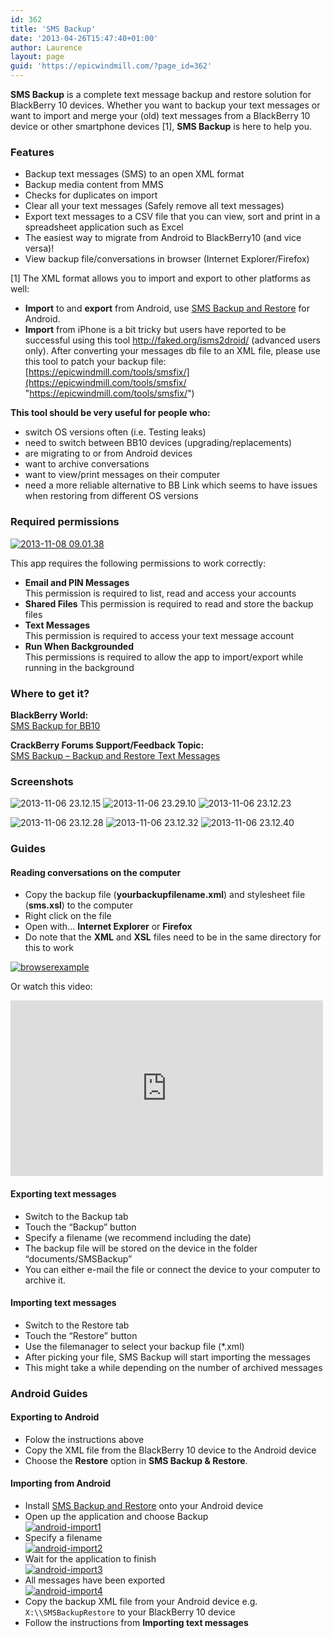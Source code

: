 ```yaml
---
id: 362
title: 'SMS Backup'
date: '2013-04-26T15:47:40+01:00'
author: Laurence
layout: page
guid: 'https://epicwindmill.com/?page_id=362'
---
```


**SMS Backup** is a complete text message backup and restore solution for BlackBerry 10 devices. Whether you want to backup your text messages or want to import and merge your (old) text messages from a BlackBerry 10 device or other smartphone devices \[1\], **SMS Backup** is here to help you.

### Features

- Backup text messages (SMS) to an open XML format
- Backup media content from MMS
- Checks for duplicates on import
- Clear all your text messages (Safely remove all text messages)
- Export text messages to a CSV file that you can view, sort and print in a spreadsheet application such as Excel
- The easiest way to migrate from Android to BlackBerry10 (and vice versa)!
- View backup file/conversations in browser (Internet Explorer/Firefox)

\[1\] The XML format allows you to import and export to other platforms as well:

- **Import** to and **export** from Android, use [SMS Backup and Restore](https://play.google.com/store/apps/details?id=com.riteshsahu.SMSBackupRestore) for Android.
- **Import** from iPhone is a bit tricky but users have reported to be successful using this tool <http://faked.org/isms2droid/> (advanced users only). After converting your messages db file to an XML file, please use this tool to patch your backup file: [https://epicwindmill.com/tools/smsfix/](https://epicwindmill.com/tools/smsfix/ "https://epicwindmill.com/tools/smsfix/")

**This tool should be very useful for people who:**
- switch OS versions often (i.e. Testing leaks)
- need to switch between BB10 devices (upgrading/replacements)
- are migrating to or from Android devices
- want to archive conversations
- want to view/print messages on their computer
- need a more reliable alternative to BB Link which seems to have issues when restoring from different OS versions

### Required permissions

[![2013-11-08 09.01.38](https://epicwindmill.com/wp-content/uploads/2013/04/2013-11-08-09.01.38-180x300.png)](https://epicwindmill.com/wp-content/uploads/2013/04/2013-11-08-09.01.38.png)

This app requires the following permissions to work correctly:

- **Email and PIN Messages**  
    This permission is required to list, read and access your accounts
- **Shared Files** This permission is required to read and store the backup files
- **Text Messages**  
    This permission is required to access your text message account
- **Run When Backgrounded**  
    This permissions is required to allow the app to import/export while running in the background

### Where to get it?

**BlackBerry World:**  
[SMS Backup for BB10](http://appworld.blackberry.com/webstore/content/27686935/)

**CrackBerry Forums Support/Feedback Topic:**  
[SMS Backup – Backup and Restore Text Messages](http://forums.crackberry.com/app-announcements-f281/sms-backup-backup-restore-text-messages-801268/)

### Screenshots

![2013-11-06 23.12.15](https://epicwindmill.com/wp-content/uploads/2013/11/2013-11-06-23.12.15-180x300.png) ![2013-11-06 23.29.10](https://epicwindmill.com/wp-content/uploads/2013/11/2013-11-06-23.29.10-180x300.png) ![2013-11-06 23.12.23](https://epicwindmill.com/wp-content/uploads/2013/11/2013-11-06-23.12.23-180x300.png)

![2013-11-06 23.12.28](https://epicwindmill.com/wp-content/uploads/2013/11/2013-11-06-23.12.28-180x300.png) ![2013-11-06 23.12.32](https://epicwindmill.com/wp-content/uploads/2013/11/2013-11-06-23.12.32-180x300.png) ![2013-11-06 23.12.40](https://epicwindmill.com/wp-content/uploads/2013/11/2013-11-06-23.12.40-180x300.png)

### Guides

#### Reading conversations on the computer

- Copy the backup file (**yourbackupfilename.xml**) and stylesheet file (**sms.xsl**) to the computer
- Right click on the file
- Open with… **Internet Explorer** or **Firefox**
- Do note that the **XML** and **XSL** files need to be in the same directory for this to work

[![browserexample](https://epicwindmill.com/wp-content/uploads/2013/04/browserexample-150x150.jpg)](https://epicwindmill.com/wp-content/uploads/2013/04/browserexample.jpg)

Or watch this video:  
<iframe allow="accelerometer; autoplay; clipboard-write; encrypted-media; gyroscope; picture-in-picture; web-share" allowfullscreen="" frameborder="0" height="281" loading="lazy" src="https://www.youtube.com/embed/FWOQqUZu74s?feature=oembed" title="SMS Backup for BB10 - Tutorial: How to check your backup" width="500"></iframe>

#### Exporting text messages

- <span style="line-height: 13px;">Switch to the Backup tab</span>
- Touch the “Backup” button
- Specify a filename (we recommend including the date)
- The backup file will be stored on the device in the folder “documents/SMSBackup”
- You can either e-mail the file or connect the device to your computer to archive it.

#### <span style="font-size: 1em;">Importing text messages</span>

- <span style="line-height: 13px;">Switch to the Restore tab</span>
- Touch the “Restore” button
- Use the filemanager to select your backup file (\*.xml)
- After picking your file, SMS Backup will start importing the messages
- This might take a while depending on the number of archived messages

### Android Guides

#### Exporting to Android

- Folow the instructions above
- Copy the XML file from the BlackBerry 10 device to the Android device
- Choose the **Restore** option in **SMS Backup &amp; Restore**.

#### Importing from Android

- Install [SMS Backup and Restore](https://play.google.com/store/apps/details?id=com.riteshsahu.SMSBackupRestore) onto your Android device
- Open up the application and choose Backup  
    [![android-import1](https://epicwindmill.com/wp-content/uploads/2013/04/android-import1-180x300.jpg)](https://epicwindmill.com/wp-content/uploads/2013/04/android-import1.jpg)
- Specify a filename  
    [![android-import2](https://epicwindmill.com/wp-content/uploads/2013/04/android-import2-180x300.jpg)](https://epicwindmill.com/wp-content/uploads/2013/04/android-import2.jpg)
- Wait for the application to finish  
    [![android-import3](https://epicwindmill.com/wp-content/uploads/2013/04/android-import3-180x300.jpg)](https://epicwindmill.com/wp-content/uploads/2013/04/android-import3.jpg)
- All messages have been exported  
    [![android-import4](https://epicwindmill.com/wp-content/uploads/2013/04/android-import4-180x300.jpg)](https://epicwindmill.com/wp-content/uploads/2013/04/android-import4.jpg)
- Copy the backup XML file from your Android device e.g. `X:\\SMSBackupRestore` to your BlackBerry 10 device
- Follow the instructions from **Importing text messages**